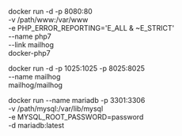 docker run -d -p 8080:80 \
    -v /path/www:/var/www \
    -e PHP_ERROR_REPORTING='E_ALL & ~E_STRICT' \
    --name php7 \
    --link mailhog \
    docker-php7

docker run -d -p 1025:1025 -p 8025:8025 \
	--name mailhog \
	mailhog/mailhog

docker run --name mariadb -p 3301:3306 \
    -v /path/mysql:/var/lib/mysql \
    -e MYSQL_ROOT_PASSWORD=password \
    -d mariadb:latest